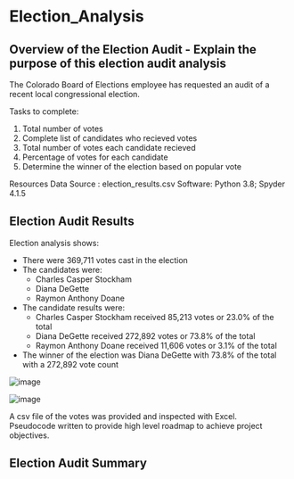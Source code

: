 # Election_Analysis

## Overview of the Election Audit - Explain the purpose of this election audit analysis
The Colorado Board of Elections employee has requested an audit of a recent local congressional election.

Tasks to complete:

1. Total number of votes
2. Complete list of candidates who recieved votes
3. Total number of votes each candidate recieved
4. Percentage of votes for each candidate
5. Determine the winner of the election based on popular vote

Resources
Data Source : election_results.csv
Software: Python 3.8; Spyder 4.1.5

## Election Audit Results
Election analysis shows:
- There were 369,711 votes cast in the election
- The candidates were:
  - Charles Casper Stockham
  - Diana DeGette
  - Raymon Anthony Doane
- The candidate results were:
  - Charles Casper Stockham received 85,213 votes or 23.0% of the total 
  - Diana DeGette received 272,892 votes or 73.8% of the total
  - Raymon Anthony Doane received 11,606 votes or 3.1% of the total
- The winner of the election was Diana DeGette with 73.8% of the total with a 272,892 vote count

![image](https://user-images.githubusercontent.com/71353552/95522325-0b519e80-0989-11eb-9cf6-3838f2c53b1c.png)

![image](https://user-images.githubusercontent.com/71353552/95522344-186e8d80-0989-11eb-9ef1-0cd420eaf2cc.png)


A csv file of the votes was provided and inspected with Excel.   
Pseudocode written to provide high level roadmap to achieve project objectives.

 

## Election Audit Summary
  
  

